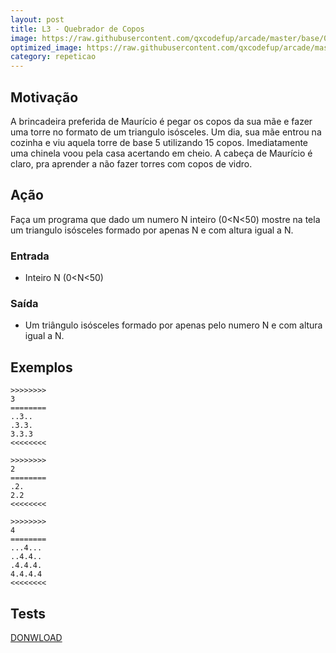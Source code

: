 ```yaml
---
layout: post
title: L3 - Quebrador de Copos
image: https://raw.githubusercontent.com/qxcodefup/arcade/master/base/054/__capa.jpg
optimized_image: https://raw.githubusercontent.com/qxcodefup/arcade/master/base/.thumb/054/Readme.jpg
category: repeticao
---
```

<!-- DON'T EDIT THIS FILE, GENERATED BY SCRIPT -->
<!-- DON'T EDIT THIS FILE, GENERATED BY SCRIPT -->
<!-- DON'T EDIT THIS FILE, GENERATED BY SCRIPT -->
<!-- DON'T EDIT THIS FILE, GENERATED BY SCRIPT -->
<!-- DON'T EDIT THIS FILE, GENERATED BY SCRIPT -->



## Motivação

A brincadeira preferida de Maurício é pegar os copos da sua mãe e fazer uma torre no formato de um triangulo isósceles. Um dia, sua mãe entrou na cozinha e viu aquela torre de base 5 utilizando 15 copos. Imediatamente uma chinela voou pela casa acertando em cheio. A cabeça de Maurício é claro, pra aprender a não fazer torres com copos de vidro.

## Ação

Faça um programa que dado um numero N inteiro (0<N<50) mostre na tela um triangulo isósceles formado por apenas N e com altura igual a N.

### Entrada

* Inteiro N (0<N<50)

### Saída

* Um triângulo isósceles formado por apenas pelo numero N e com altura igual a N.

## Exemplos

```
>>>>>>>>
3
========
..3..
.3.3.
3.3.3
<<<<<<<<

>>>>>>>>
2
========
.2.
2.2
<<<<<<<<

>>>>>>>>
4
========
...4...
..4.4..
.4.4.4.
4.4.4.4
<<<<<<<<
```


## Tests
[DONWLOAD](https://raw.githubusercontent.com/qxcodefup/arcade/master/base/054/t.tio)

